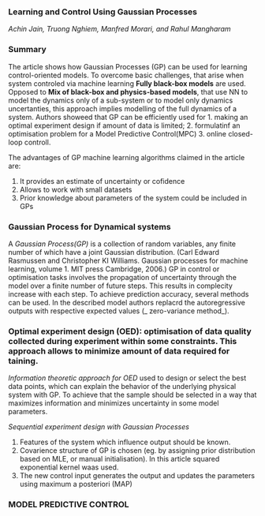### __Learning and Control Using Gaussian Processes__
_Achin Jain, Truong Nghiem, Manfred Morari, and Rahul Mangharam_


### Summary 
The article shows how Gaussian Processes (GP) can be used for learning control-oriented models. To overcome basic challenges, that arise when system controled via machine learning  __Fully black-box models__ are used. Opposed to  __Mix of black-box and physics-based models__, that use NN to model the dynamics only of a sub-system or to model only dynamics uncertanties, this approach implies modelling of the full dynamics of a system. Authors showeed that GP can be efficiently used for 1. making an optimal experiment design if amount of data is limited; 2. formulatinf an optimisation problem for a Model Predictive Control(MPC)  3. online closed-loop controll. 

The advantages of GP machine learning algorithms claimed in the article are:
1. It provides an estimate of uncertainty or cofidence
2. Allows to work with small datasets
3. Prior knowledge about parameters of the system could be included in GPs 
 
### Gaussian Process for Dynamical systems
A _Gaussian Process(GP)_ is a collection of random variables, any finite number of which have a joint Gaussian distribution. (Carl Edward Rasmussen and Christopher KI Williams. Gaussian processes for machine learning, volume 1. MIT press Cambridge, 2006.) GP in control or optimisation tasks involves the propagation of uncertainty through the model over a finite number of future steps. This results in complecity increase with each step. To achieve prediction accuracy, several methods can be used. In the described model authors replacrd the autoregressive outputs with respective expected values (_ zero-variance method_). 




### Optimal experiment design (OED): optimisation of data quality collected during experiment within some constraints. This approach allows to minimize amount of data required for taining. 

_Information theoretic approach for OED_ used to design or select the best data points, which can explain the behavior of the underlying physical system with GP. To achieve that the sample should be selected  in a way that maximizes information and minimizes uncertainty in some model parameters. 


_Sequential experiment design with Gaussian Processes_ 
1. Features of the system which influence output should be known.
2. Covarience structure of GP is chosen (eg. by assigning prior distribution based on MLE, or manual initialisation). In this article squared exponential kernel waas used.
3. The new control input generates the output and updates the parameters using maximum a posteriori (MAP)

### MODEL PREDICTIVE CONTROL






